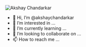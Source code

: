 ![Akshay Chandarkar](https://github.com/akshaychandarkar/akshaychandarkar/blob/main/Akshay_Chandarkar.gif)
- 👋 Hi, I’m @akshaychandarkar
- 👀 I’m interested in ...
- 🌱 I’m currently learning ...
- 💞️ I’m looking to collaborate on ...
- 📫 How to reach me ...

<!---
akshaychandarkar/akshaychandarkar is a ✨ special ✨ repository because its `README.md` (this file) appears on your GitHub profile.
You can click the Preview link to take a look at your changes.
--->
